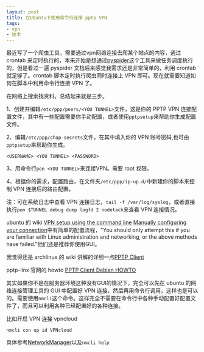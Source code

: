 ```yaml
---
layout: post
title: 在Ubuntu下使用命令行连接 pptp VPN
tags:
- vpn
- 技术
---
```


最近写了一个爬虫工具，需要通过vpn网络连接去爬某个站点的内容，通过 crontab 来定时执行的，本来开始是想通过[pyspider]()这个工具来做任务调度执行的，但是看过一遍 pyspider 文档后来感觉我需求还是非常简单的，利用 crontab 就足够了。crontab 脚本定时执行爬虫同时连接上 VPN 即可。现在就需要知道如何在脚本中利用命令行连接 VPN 了。

在网络上搜索找资料，总结起来就是三步。

1、创建并编辑`/etc/ppp/peers/<YOU TUNNEL>`文件，这是你的 PPTP VPN 连接配置文件，其中有一些配置需要你手动配置，或者使用`pptpsetup`来帮助你生成配置文件。

2、编辑`/etc/ppp/chap-secrets`文件，在其中填入你的 VPN 账号密码,也可由`pptpsetup`来帮助你生成。

	<USERNAME> <YOU TUNNEL> <PASSWORD> 
	
3、用命令行`pon <YOU TUNNEL>`来连接VPN。需要 root 权限。

4、根据你的需求，配置路由，在文件夹`/etc/ppp/ip-up.d/`中新建你的脚本来控制 VPN 连接后的路由配置。

注：可在系统日志中查看 VPN 连接日志，`tail -f /var/log/syslog`，或者直接执行`pon $TUNNEL debug dump logfd 2 nodetach`来查看 VPN 连接情况。


ubuntu 的 wiki [VPN setup using the command line](https://wiki.ubuntu.com/VPN) [Manually configuring your connection](https://help.ubuntu.com/community/VPNClient)中有简单的配置流程，"You should only attempt this if you are familiar with Linux administration and networking, or the above methods have failed."他们还是推荐你使用GUI。

我觉得还是 archlinux 的 wiki 讲解的详细一点[PPTP Client](https://wiki.archlinux.org/index.php/PPTP_Client)

pptp-linx 官网的 howto [PPTP Client Debian HOWTO](http://pptpclient.sourceforge.net/howto-debian.phtml)

其实如果你不是在服务器环境这种没有GUI的情况下，完全可以先在 ubuntu 的网络连接管理工具的 GUI 中配置好 VPN 连接，然后再用命令行调用，这样也是可以的。需要使用`nmcli`这个命令。这样完全不需要在命令行中各种手动配置好配置文件了，而且可以利用各种已经配置好的各种连接。

比如开启 VPN 连接 vpncloud

`nmcli con up id VPNcloud`

具体参考[NetworkManager](https://help.ubuntu.com/community/NetworkManager)以及`nmcli help`

